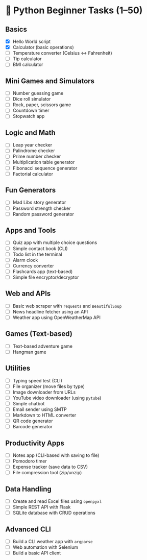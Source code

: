 # 🐍 Python Beginner Tasks (1–50)

## Basics
- [x] Hello World script
- [x] Calculator (basic operations)
- [ ] Temperature converter (Celsius ↔ Fahrenheit)
- [ ] Tip calculator
- [ ] BMI calculator

## Mini Games and Simulators
- [ ] Number guessing game
- [ ] Dice roll simulator
- [ ] Rock, paper, scissors game
- [ ] Countdown timer
- [ ] Stopwatch app

## Logic and Math
- [ ] Leap year checker
- [ ] Palindrome checker
- [ ] Prime number checker
- [ ] Multiplication table generator
- [ ] Fibonacci sequence generator
- [ ] Factorial calculator

## Fun Generators
- [ ] Mad Libs story generator
- [ ] Password strength checker
- [ ] Random password generator

## Apps and Tools
- [ ] Quiz app with multiple choice questions
- [ ] Simple contact book (CLI)
- [ ] Todo list in the terminal
- [ ] Alarm clock
- [ ] Currency converter
- [ ] Flashcards app (text-based)
- [ ] Simple file encryptor/decryptor

## Web and APIs
- [ ] Basic web scraper with `requests` and `BeautifulSoup`
- [ ] News headline fetcher using an API
- [ ] Weather app using OpenWeatherMap API

## Games (Text-based)
- [ ] Text-based adventure game
- [ ] Hangman game

## Utilities
- [ ] Typing speed test (CLI)
- [ ] File organizer (move files by type)
- [ ] Image downloader from URLs
- [ ] YouTube video downloader (using `pytube`)
- [ ] Simple chatbot
- [ ] Email sender using SMTP
- [ ] Markdown to HTML converter
- [ ] QR code generator
- [ ] Barcode generator

## Productivity Apps
- [ ] Notes app (CLI-based with saving to file)
- [ ] Pomodoro timer
- [ ] Expense tracker (save data to CSV)
- [ ] File compression tool (zip/unzip)

## Data Handling
- [ ] Create and read Excel files using `openpyxl`
- [ ] Simple REST API with Flask
- [ ] SQLite database with CRUD operations

## Advanced CLI
- [ ] Build a CLI weather app with `argparse`
- [ ] Web automation with Selenium
- [ ] Build a basic API client
